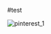 #test

![pinterest_1](https://github.com/Tejws/Pinterest/assets/154742112/ac994eae-9f42-4c97-bd48-a0d788983da3)
